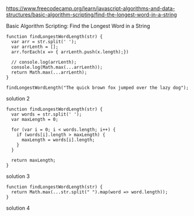 
https://www.freecodecamp.org/learn/javascript-algorithms-and-data-structures/basic-algorithm-scripting/find-the-longest-word-in-a-string


Basic Algorithm Scripting: Find the Longest Word in a String

```
function findLongestWordLength(str) {
  var arr = str.split(' ');
  var arrLenth = [];
  arr.forEach(x => { arrLenth.push(x.length);})
 
  // console.log(arrLenth);
  console.log(Math.max(...arrLenth));
  return Math.max(...arrLenth);
}

findLongestWordLength("The quick brown fox jumped over the lazy dog");
```


solution 2 
```
function findLongestWordLength(str) {
  var words = str.split(' ');
  var maxLength = 0;

  for (var i = 0; i < words.length; i++) {
    if (words[i].length > maxLength) {
      maxLength = words[i].length;
    }
  }

  return maxLength;
}
```

solution 3
```
function findLongestWordLength(str) {
  return Math.max(...str.split(" ").map(word => word.length));
}
``` 
solution 4 
```

``` 

